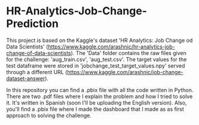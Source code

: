 # HR-Analytics-Job-Change-Prediction
This project is based on the Kaggle's dataset 'HR Analytics: Job Change od Data Scientists' (https://www.kaggle.com/arashnic/hr-analytics-job-change-of-data-scientists).
The 'Data' folder contains the raw files given for the challenge: 'aug_train.csv', 'aug_test.csv'. The target values for the test dataframe were stored in 'jobchange_test_target_values.npy' served through a different URL (https://www.kaggle.com/arashnic/job-change-dataset-answer).


In this repository you can find a .pbix file with all the code written in Python.
There are two .pdf files where I explain the problem and how I tried to solve it. It's written in Spanish (soon I'll be uploading the English version).
Also, you'll find a .pbix file where I made the dashboard that I made as as first approach to solving the challenge.
